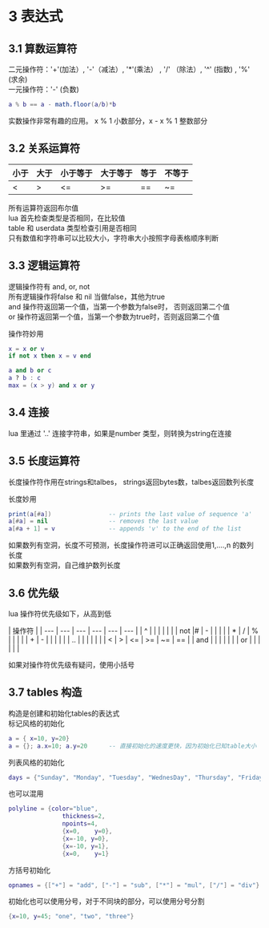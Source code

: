 # 3 表达式
## 3.1 算数运算符
二元操作符：'+'(加法）, '-'（减法）, '*'(乘法） , '/' （除法）, '^' (指数) , '%'  (求余)  
一元操作符：'-' (负数)

```lua
a % b == a - math.floor(a/b)*b
```
实数操作非常有趣的应用。 x % 1 小数部分，x - x % 1 整数部分

## 3.2 关系运算符
| 小于 | 大于 | 小于等于 | 大于等于 |等于  | 不等于 |
| --- | --- | --- | --- | --- | --- |
| < | > | <= | >= | == | ~= |
所有运算符返回布尔值  
lua 首先检查类型是否相同，在比较值  
table 和 userdata 类型检查引用是否相同  
只有数值和字符串可以比较大小，字符串大小按照字母表格顺序判断

## 3.3 逻辑运算符
逻辑操作符有  and, or, not  
所有逻辑操作将false 和 nil 当做false，其他为true  
and 操作符返回第一个值，当第一个参数为false时， 否则返回第二个值  
or 操作符返回第一个值，当第一个参数为true时，否则返回第二个值  

操作符妙用
```lua 
x = x or v
if not x then x = v end

a and b or c
a ? b : c
max = (x > y) and x or y
```
## 3.4 连接
lua 里通过 '..' 连接字符串，如果是number 类型，则转换为string在连接

## 3.5 长度运算符
长度操作符作用在strings和talbes， strings返回bytes数，talbes返回数列长度  

长度妙用
```lua
print(a[#a])                -- prints the last value of sequence 'a'
a[#a] = nil                 -- removes the last value
a[#a + 1] = v               -- appends 'v' to the end of the list
 ```
 
如果数列有空洞，长度不可预测，长度操作符进可以正确返回使用1,....,n 的数列长度  
如果数列有空洞，自己维护数列长度

## 3.6 优先级
lua 操作符优先级如下，从高到低

|       操作符  |
| --- | --- | --- | --- | --- | --- |
| ^ |  |  |  |  |  |
| not |#  | - |  |  |  |
| * | / | % |  |  |  |
| + | - |  |  |  |  |
| .. |  |  |  |  |  |
| < | > | <= | >= | ~= | == |
| and |  |  |  |  |  |
| or |  |  |  |  |  |

如果对操作符优先级有疑问，使用小括号

## 3.7 tables 构造

构造是创建和初始化tables的表达式  
标记风格的初始化
``` lua
a = { x=10, y=20}
a = {}; a.x=10; a.y=20      -- 直接初始化的速度更快，因为初始化已知table大小
```

列表风格的初始化
``` lua
days = {"Sunday", "Monday", "Tuesday", "WednesDay", "Thursday", "Friday", "Saturday"}
```

也可以混用
``` lua
polyline = {color="blue",
               thickness=2,
               npoints=4,
               {x=0,    y=0},
               {x=-10, y=0},
               {x=-10, y=1},
               {x=0,    y=1}        
```

方括号初始化
```lua
opnames = {["+"] = "add", ["-"] = "sub", ["*"] = "mul", ["/"] = "div"}
```

初始化也可以使用分号，对于不同块的部分，可以使用分号分割
``` lua
{x=10, y=45; "one", "two", "three"}
```